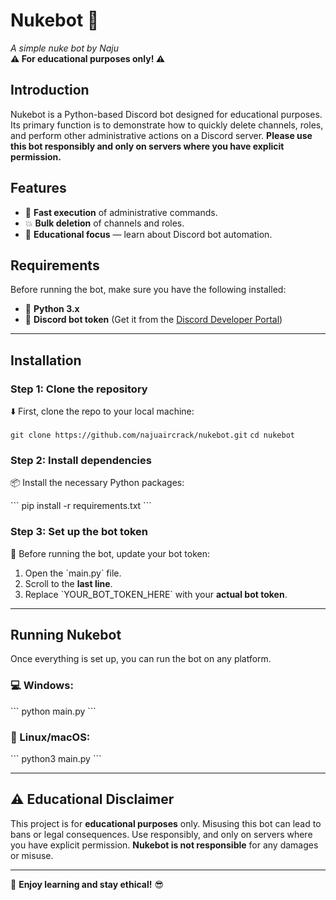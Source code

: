 
# Nukebot 🚀  
*A simple nuke bot by Naju*  
**⚠ For educational purposes only! ⚠**

## Introduction  
Nukebot is a Python-based Discord bot designed for educational purposes. Its primary function is to demonstrate how to quickly delete channels, roles, and perform other administrative actions on a Discord server. **Please use this bot responsibly and only on servers where you have explicit permission.**

## Features  
- 🚀 **Fast execution** of administrative commands.
- 💥 **Bulk deletion** of channels and roles.
- 🔐 **Educational focus** — learn about Discord bot automation.

## Requirements  
Before running the bot, make sure you have the following installed:

- 🐍 **Python 3.x**
- 🔑 **Discord bot token** (Get it from the [Discord Developer Portal](https://discord.com/developers/applications))

---

## Installation

### Step 1: Clone the repository  
⬇️ First, clone the repo to your local machine:


`git clone https://github.com/najuaircrack/nukebot.git`
`cd nukebot`


### Step 2: Install dependencies  
📦 Install the necessary Python packages:

\`\`\`
pip install -r requirements.txt
\`\`\`

### Step 3: Set up the bot token  
🔑 Before running the bot, update your bot token:

1. Open the \`main.py\` file.
2. Scroll to the **last line**.
3. Replace \`YOUR_BOT_TOKEN_HERE\` with your **actual bot token**.

---

## Running Nukebot  

Once everything is set up, you can run the bot on any platform.

### 💻 Windows:
\`\`\`
python main.py
\`\`\`

### 🐧 Linux/macOS:
\`\`\`
python3 main.py
\`\`\`

---

## ⚠ Educational Disclaimer  
This project is for **educational purposes** only. Misusing this bot can lead to bans or legal consequences. Use responsibly, and only on servers where you have explicit permission. **Nukebot is not responsible** for any damages or misuse.

---

🚀 **Enjoy learning and stay ethical!** 😎
